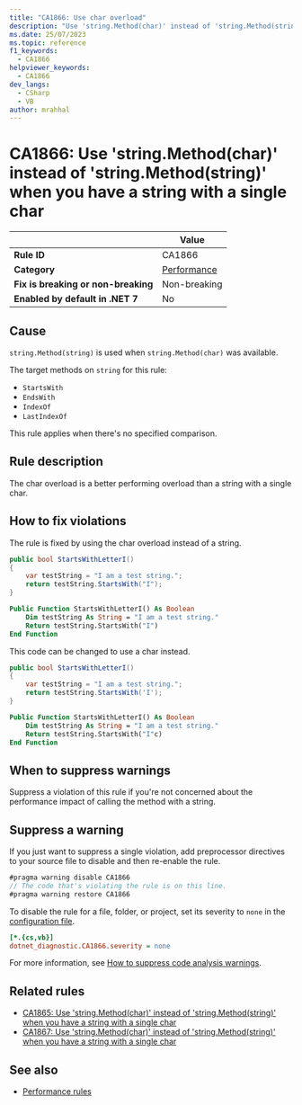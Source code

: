 ```yaml
---
title: "CA1866: Use char overload"
description: "Use 'string.Method(char)' instead of 'string.Method(string)' when you have a string with a single char"
ms.date: 25/07/2023
ms.topic: reference
f1_keywords:
  - CA1866
helpviewer_keywords:
  - CA1866
dev_langs:
  - CSharp
  - VB
author: mrahhal
---
```

# CA1866: Use 'string.Method(char)' instead of 'string.Method(string)' when you have a string with a single char

|                                     | Value                                  |
| ----------------------------------- | -------------------------------------- |
| **Rule ID**                         | CA1866                                 |
| **Category**                        | [Performance](performance-warnings.md) |
| **Fix is breaking or non-breaking** | Non-breaking                           |
| **Enabled by default in .NET 7**    | No                                     |

## Cause

`string.Method(string)` is used when `string.Method(char)` was available.

The target methods on `string` for this rule:

- `StartsWith`
- `EndsWith`
- `IndexOf`
- `LastIndexOf`

This rule applies when there's no specified comparison.

## Rule description

The char overload is a better performing overload than a string with a single char.

## How to fix violations

The rule is fixed by using the char overload instead of a string.

```csharp
public bool StartsWithLetterI()
{
    var testString = "I am a test string.";
    return testString.StartsWith("I");
}
```

```vb
Public Function StartsWithLetterI() As Boolean
    Dim testString As String = "I am a test string."
    Return testString.StartsWith("I")
End Function
```

This code can be changed to use a char instead.

```csharp
public bool StartsWithLetterI()
{
    var testString = "I am a test string.";
    return testString.StartsWith('I');
}
```

```vb
Public Function StartsWithLetterI() As Boolean
    Dim testString As String = "I am a test string."
    Return testString.StartsWith("I"c)
End Function
```

## When to suppress warnings

Suppress a violation of this rule if you're not concerned about the performance impact of calling the method with a string.

## Suppress a warning

If you just want to suppress a single violation, add preprocessor directives to your source file to disable and then re-enable the rule.

```csharp
#pragma warning disable CA1866
// The code that's violating the rule is on this line.
#pragma warning restore CA1866
```

To disable the rule for a file, folder, or project, set its severity to `none` in the [configuration file](../configuration-files.md).

```ini
[*.{cs,vb}]
dotnet_diagnostic.CA1866.severity = none
```

For more information, see [How to suppress code analysis warnings](../suppress-warnings.md).

## Related rules

- [CA1865: Use 'string.Method(char)' instead of 'string.Method(string)' when you have a string with a single char](ca1865.md)
- [CA1867: Use 'string.Method(char)' instead of 'string.Method(string)' when you have a string with a single char](ca1867.md)

## See also

- [Performance rules](performance-warnings.md)
